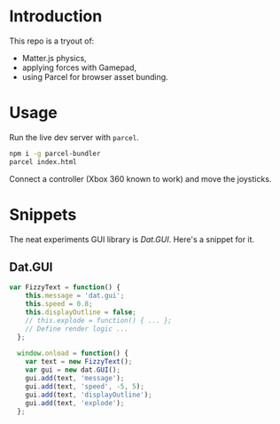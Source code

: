 
# Introduction

This repo is a tryout of:
- Matter.js physics,
- applying forces with Gamepad,
- using Parcel for browser asset bunding.

# Usage

Run the live dev server with `parcel`.

```bash
npm i -g parcel-bundler
parcel index.html
```

Connect a controller (Xbox 360 known to work) and move the joysticks.

# Snippets

The neat experiments GUI library is _Dat.GUI_. Here's a snippet for  it.

## Dat.GUI

```javascript
var FizzyText = function() {
    this.message = 'dat.gui';
    this.speed = 0.8;
    this.displayOutline = false;
    // this.explode = function() { ... };
    // Define render logic ...
  };
  
  window.onload = function() {
    var text = new FizzyText();
    var gui = new dat.GUI();
    gui.add(text, 'message');
    gui.add(text, 'speed', -5, 5);
    gui.add(text, 'displayOutline');
    gui.add(text, 'explode');
  };
```
